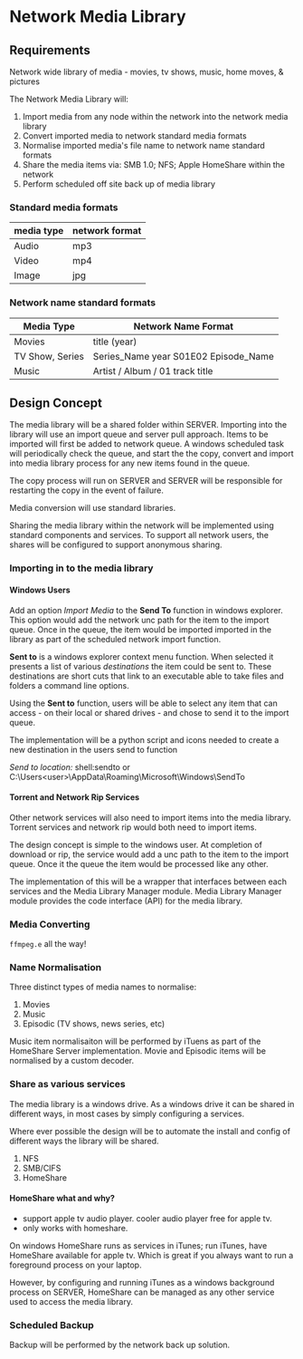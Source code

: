 # Network Media Library

## Requirements

Network wide library of media - movies, tv shows, music, home moves, & pictures

The Network Media Library will: 

1. Import  media from any node within the network into the network media library 
2. Convert imported media to network standard media formats 
3. Normalise imported media's file name to network name standard formats 
4. Share the media items via: SMB 1.0; NFS; Apple HomeShare within the network
5. Perform scheduled off site back up of media library

### Standard media formats 

| media type  | network format |
|---|---|
|Audio| mp3 |
|Video| mp4 |
|Image| jpg |

### Network name standard formats

| Media Type  | Network Name Format |
|---|---|
|Movies| title (year) |
|TV Show, Series| Series_Name year S01E02 Episode_Name | 
|Music| Artist /  Album / 01 track title |

## Design Concept 

The media library will be a shared folder within SERVER. Importing into the library will use an import queue and server pull approach. Items to be imported will first be added to network queue. A windows scheduled task will periodically check the queue, and start the the copy, convert and import into media library process for any new items found in the queue. 

The copy process will run on SERVER and SERVER will be responsible for restarting the copy in the event of failure. 

Media conversion will use standard libraries.  

Sharing the media library within the network will be implemented using standard components and services. To support all network users, the shares will be configured to support anonymous sharing. 

### Importing in to the media library 

#### Windows Users

Add an option *Import Media* to the **Send To** function in windows explorer. This option would add the network unc path for the item to the import queue. Once in the queue, the item would be imported imported in the library as part of the scheduled network import function. 

**Sent to** is a windows explorer context menu function. When selected it presents a list of various *destinations* the item could be sent to. These destinations are short cuts that link to an executable able to take files and folders a command line options. 

Using the **Sent to** function, users will be able to select any item that can access - on their local or shared drives - and chose to send it to the import queue. 

The implementation will be a python script and icons needed to create a new destination in the users send to function

*Send to location:* shell:sendto or C:\Users\<user>\AppData\Roaming\Microsoft\Windows\SendTo

#### Torrent and Network Rip Services

Other network services will also need to import items into the media library. Torrent services and network rip would both need to import items.

The design concept is simple to the windows user. At completion of download or rip, the service would add a unc path to the item to the import queue. Once it the queue the item would be processed like any other. 

The implementation of this will be a wrapper that interfaces between each services and the Media Library Manager module. Media Library Manager module provides the code interface (API) for the media library. 

### Media Converting

`ffmpeg.e` all the way!

### Name Normalisation  

Three distinct types of media names to normalise: 

1. Movies
2. Music
3. Episodic (TV shows, news series, etc)

Music item normalisaiton will be performed by iTuens as part of the HomeShare Server implementation. Movie and Episodic items will be normalised by a custom decoder. 

### Share as various services 

The media library is a windows drive. As a windows drive it can be shared in different ways, in most cases by simply configuring a services. 

Where ever possible the design will be to automate the install and config of different ways the library will be shared.

1. NFS
2. SMB/CIFS
3. HomeShare

#### HomeShare what and why? 

- support apple tv audio player. cooler audio player free for apple tv. 
- only works with homeshare.

On windows HomeShare runs as services in iTunes; run iTunes, have HomeShare available for apple tv. Which is great if you always want to run a foreground process on your laptop.

However, by configuring and running iTunes as a windows background process on SERVER, HomeShare can be managed as any other service used to access the media library.


### Scheduled Backup

Backup will be performed by the network back up solution. 


